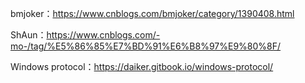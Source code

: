 bmjoker：https://www.cnblogs.com/bmjoker/category/1390408.html

ShAun：https://www.cnblogs.com/-mo-/tag/%E5%86%85%E7%BD%91%E6%B8%97%E9%80%8F/

Windows protocol：https://daiker.gitbook.io/windows-protocol/

